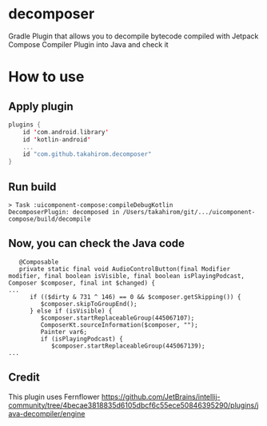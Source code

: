 # decomposer
Gradle Plugin that allows you to decompile bytecode compiled with Jetpack Compose Compiler Plugin into Java and check it

# How to use

## Apply plugin

```kotlin
plugins {
    id 'com.android.library'
    id 'kotlin-android'
    ...
    id "com.github.takahirom.decomposer"
}
```

## Run build

```
> Task :uicomponent-compose:compileDebugKotlin
DecomposerPlugin: decomposed in /Users/takahirom/git/.../uicomponent-compose/build/decompile
```

## Now, you can check the Java code

```
   @Composable
   private static final void AudioControlButton(final Modifier modifier, final boolean isVisible, final boolean isPlayingPodcast, Composer $composer, final int $changed) {
...
      if (($dirty & 731 ^ 146) == 0 && $composer.getSkipping()) {
         $composer.skipToGroupEnd();
      } else if (isVisible) {
         $composer.startReplaceableGroup(445067107);
         ComposerKt.sourceInformation($composer, "");
         Painter var6;
         if (isPlayingPodcast) {
            $composer.startReplaceableGroup(445067139);
...
```


## Credit
This plugin uses Fernflower
https://github.com/JetBrains/intellij-community/tree/4becae3818835d6105dbcf6c55ece50846395290/plugins/java-decompiler/engine
